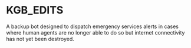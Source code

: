 # KGB_EDITS
A backup bot designed to dispatch emergency services alerts in cases where human agents are no longer able to do so but internet connectivity has not yet been destroyed.
